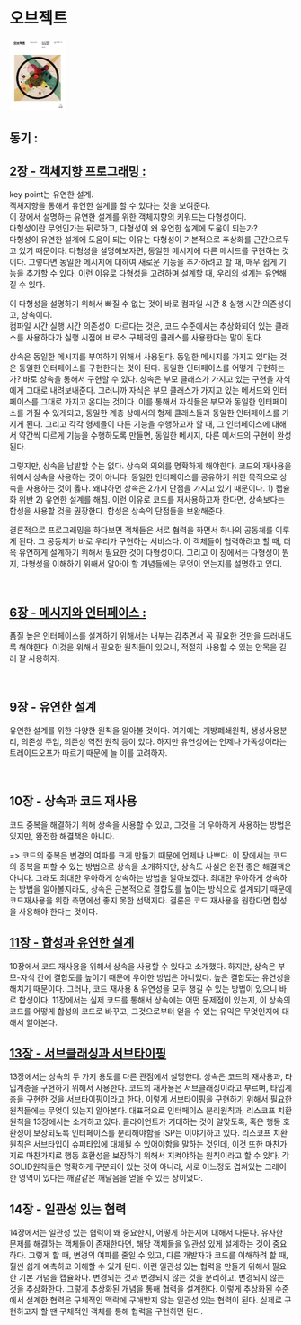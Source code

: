 # 오브젝트

<img src="./img/object-cover.png" width="20%" />

<br>

## 동기 :



## [2장 - 객체지향 프로그래밍 :](https://github.com/noy3928/TIL/tree/main/Books/Object/2.%EA%B0%9D%EC%B2%B4%EC%A7%80%ED%96%A5%20%ED%94%84%EB%A1%9C%EA%B7%B8%EB%9E%98%EB%B0%8D)

key point는 유연한 설계.  
객체지향을 통해서 유연한 설계를 할 수 있다는 것을 보여준다.  
이 장에서 설명하는 유연한 설계를 위한 객체지향의 키워드는 다형성이다.  
다형성이란 무엇인가는 뒤로하고, 다형성이 왜 유연한 설계에 도움이 되는가?  
다형성이 유연한 설계에 도움이 되는 이유는 다형성이 기본적으로 추상화를 근간으로두고 있기 때문이다. 다형성을 설명해보자면, 동일한 메시지에 다른 메서드를 구현하는 것이다. 그렇다면 동일한 메시지에 대하여 새로운 기능을 추가하려고 할 때, 매우 쉽게 기능을 추가할 수 있다. 이런 이유로 다형성을 고려하며 설계할 때, 우리의 설계는 유연해질 수 있다.

이 다형성을 설명하기 위해서 빠질 수 없는 것이 바로 컴파일 시간 & 실행 시간 의존성이고, 상속이다.  
컴파일 시간 실행 시간 의존성이 다르다는 것은, 코드 수준에서는 추상화되어 있는 클래스를 사용하다가 실행 시점에 비로소 구체적인 클래스를 사용한다는 말이 된다.

상속은 동일한 메시지를 부여하기 위해서 사용된다. 동일한 메시지를 가지고 있다는 것은 동일한 인터페이스를 구현한다는 것이 된다. 동일한 인터페이스를 어떻게 구현하는가? 바로 상속을 통해서 구현할 수 있다. 상속은 부모 클래스가 가지고 있는 구현을 자식에게 그대로 내려보내준다. 그러니까 자식은 부모 클래스가 가지고 있는 메서드와 인터페이스를 그대로 가지고 온다는 것이다. 이를 통해서 자식들은 부모와 동일한 인터페이스를 가질 수 있게되고, 동일한 계층 상에서의 형제 클래스들과 동일한 인터페이스를 가지게 된다. 그리고 각각 형제들이 다른 기능을 수행하고자 할 때, 그 인터페이스에 대해서 약간씩 다르게 기능을 수행하도록 만들면, 동일한 메시지, 다른 메서드의 구현이 완성된다.

그렇지만, 상속을 남발할 수는 없다. 상속의 의의를 명확하게 해야한다. 코드의 재사용을 위해서 상속을 사용하는 것이 아니다. 동일한 인터페이스를 공유하기 위한 목적으로 상속을 사용하는 것이 옳다. 왜냐하면 상속은 2가지 단점을 가지고 있기 때문이다. 1) 캡슐화 위반 2) 유연한 설계를 해침. 이런 이유로 코드를 재사용하고자 한다면, 상속보다는 합성을 사용할 것을 권장한다. 합성은 상속의 단점들을 보완해준다.

결론적으로 프로그래밍을 하다보면 객체들은 서로 협력을 하면서 하나의 공동체를 이루게 된다. 그 공동체가 바로 우리가 구현하는 서비스다. 이 객체들이 협력하려고 할 때, 더욱 유연하게 설계하기 위해서 필요한 것이 다형성이다. 그리고 이 장에서는 다형성이 뭔지, 다형성을 이해하기 위해서 알아야 할 개념들에는 무엇이 있는지를 설명하고 있다.

<br>

## [6장 - 메시지와 인터페이스 :](https://github.com/noy3928/TIL/blob/main/Books/Object/6.%EB%A9%94%EC%8B%9C%EC%A7%80%EC%99%80%EC%9D%B8%ED%84%B0%ED%8E%98%EC%9D%B4%EC%8A%A4/table.md)

품질 높은 인터페이스를 설계하기 위해서는 내부는 감추면서 꼭 필요한 것만을 드러내도록 해야한다. 이것을 위해서 필요한 원칙들이 있으니, 적절히 사용할 수 있는 안목을 길러 잘 사용하자.

<br>

## 9장 - 유연한 설계 

유연한 설계를 위한 다양한 원칙을 알아볼 것이다. 여기에는 개방폐쇄원칙, 생성사용분리, 의존성 주입, 의존성 역전 원칙 등이 있다. 하지만 유연성에는 언제나 가독성이라는 트레이드오프가 따르기 때문에 늘 이를 고려하자. 

<br>

## 10장 - 상속과 코드 재사용 

코드 중복을 해결하기 위해 상속을 사용할 수 있고, 그것을 더 우아하게 사용하는 방법은 있지만, 완전한 해결책은 아니다. 

=> 
코드의 중복은 변경의 여파를 크게 만들기 때문에 언제나 나쁘다. 이 장에서는 코드의 중복을 피할 수 있는 방법으로 상속을 소개하지만, 상속도 사실은 완전 좋은 해결책은 아니다. 그래도 최대한 우아하게 상속하는 방법을 알아보겠다. 최대한 우아하게 상속하는 방법을 알아볼지라도, 상속은 근본적으로 결합도를 높이는 방식으로 설계되기 때문에 코드재사용을 위한 측면에선 좋지 못한 선택지다. 결론은 코드 재사용을 원한다면 합성을 사용해야 한다는 것이다. 
<br>

## [11장 - 합성과 유연한 설계](https://github.com/noy3928/TIL/blob/main/Books/Object/11.%ED%95%A9%EC%84%B1%EA%B3%BC%20%EC%9C%A0%EC%97%B0%ED%95%9C%20%EC%84%A4%EA%B3%84/table.md) 

10장에서 코드 재사용을 위해서 상속을 사용할 수 있다고 소개했다. 하지만, 상속은 부모-자식 간에 결합도를 높이기 때문에 우아한 방법은 아니었다. 높은 결합도는 유연성을 해치기 때문이다. 그러나, 코드 재사용 & 유연성을 모두 챙길 수 있는 방법이 있으니 바로 합성이다. 11장에서는 실제 코드를 통해서 상속에는 어떤 문제점이 있는지, 이 상속의 코드를 어떻게 합성의 코드로 바꾸고, 그것으로부터 얻을 수 있는 유익은 무엇인지에 대해서 알아본다. 



## [13장 - 서브클래싱과 서브타이핑](https://github.com/noy3928/TIL/blob/main/Books/Object/13.%EC%84%9C%EB%B8%8C%ED%81%B4%EB%9E%98%EC%8B%B1%EA%B3%BC%EC%84%9C%EB%B8%8C%ED%83%80%EC%9D%B4%ED%95%91/table.md) 

13장에서는 상속의 두 가지 용도를 다른 관점에서 설명한다. 상속은 코드의 재사용과, 타입계층을 구현하기 위해서 사용한다. 코드의 재사용은 서브클래싱이라고 부르며, 타입계층을 구현한 것을 서브타이핑이라고 한다. 이렇게 서브타이핑을 구현하기 위해서 필요한 원칙들에는 무엇이 있는지 알아본다. 대표적으로 인터페이스 분리원칙과, 리스코프 치환원칙을 13장에서는 소개하고 있다. 클라이언트가 기대하는 것이 알맞도록, 혹은 행동 호환성이 보장되도록 인터페이스를 분리해야함을 ISP는 이야기하고 있다. 리스코프 치환원칙은 서브타입이 슈퍼타입에 대체될 수 있어야함을 말하는 것인데, 이것 또한 마찬가지로 마찬가지로 행동 호환성을 보장하기 위해서 지켜야하는 원칙이라고 할 수 있다. 
각 SOLID원칙들은 명확하게 구분되어 있는 것이 아니라, 서로 어느정도 겹쳐있는 그레이한 영역이 있다는 깨알같은 깨달음을 얻을 수 있는 장이었다.


## 14장 - 일관성 있는 협력 

14장에서는 일관성 있는 협력이 왜 중요한지, 어떻게 하는지에 대해서 다룬다. 유사한 문제를 해결하는 객체들이 존재한다면, 해당 객체들을 일관성 있게 설계하는 것이 중요하다. 그렇게 할 때, 변경의 여파를 줄일 수 있고, 다른 개발자가 코드를 이해하려 할 때, 훨씬 쉽게 예측하고 이해할 수 있게 된다. 이런 일관성 있는 협력을 만들기 위해서 필요한 기본 개념을 캡슐화다. 변경되는 것과 변경되지 않는 것을 분리하고, 변경되지 않는 것을 추상화한다. 그렇게 추상화된 개념을 통해 협력을 설계한다. 이렇게 추상화된 수준에서 설계한 협력은 구체적인 맥락에 구애받지 않는 일관성 있는 협력이 된다. 실제로 구현하고자 할 땐 구체적인 객체를 통해 협력을 구현하면 된다. 
